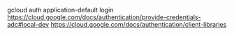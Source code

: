 gcloud auth application-default login
https://cloud.google.com/docs/authentication/provide-credentials-adc#local-dev
https://cloud.google.com/docs/authentication/client-libraries

